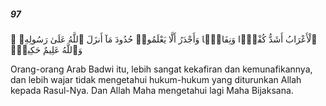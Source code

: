 ##### 97

<span class="ayah">ٱلْأَعْرَابُ أَشَدُّ كُفْرًۭا وَنِفَاقًۭا وَأَجْدَرُ أَلَّا يَعْلَمُوا۟ حُدُودَ مَآ أَنزَلَ ٱللَّهُ عَلَىٰ رَسُولِهِۦ ۗ وَٱللَّهُ عَلِيمٌ حَكِيمٌۭ</span>

<span class="ayah_translation">Orang-orang Arab Badwi itu, lebih sangat kekafiran dan kemunafikannya, dan lebih wajar tidak mengetahui hukum-hukum yang diturunkan Allah kepada Rasul-Nya. Dan Allah Maha mengetahui lagi Maha Bijaksana.</span>
